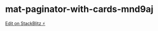 # mat-paginator-with-cards-mnd9aj

[Edit on StackBlitz ⚡️](https://stackblitz.com/edit/mat-paginator-with-cards-mnd9aj)